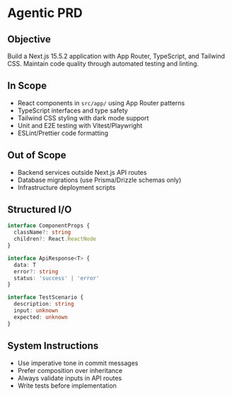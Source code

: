# Agentic PRD

## Objective

Build a Next.js 15.5.2 application with App Router, TypeScript, and Tailwind CSS. Maintain code quality through automated testing and linting.

## In Scope

- React components in `src/app/` using App Router patterns
- TypeScript interfaces and type safety
- Tailwind CSS styling with dark mode support
- Unit and E2E testing with Vitest/Playwright
- ESLint/Prettier code formatting

## Out of Scope

- Backend services outside Next.js API routes
- Database migrations (use Prisma/Drizzle schemas only)
- Infrastructure deployment scripts

## Structured I/O

```typescript
interface ComponentProps {
  className?: string
  children?: React.ReactNode
}

interface ApiResponse<T> {
  data: T
  error?: string
  status: 'success' | 'error'
}

interface TestScenario {
  description: string
  input: unknown
  expected: unknown
}
```

## System Instructions

- Use imperative tone in commit messages
- Prefer composition over inheritance
- Always validate inputs in API routes
- Write tests before implementation
